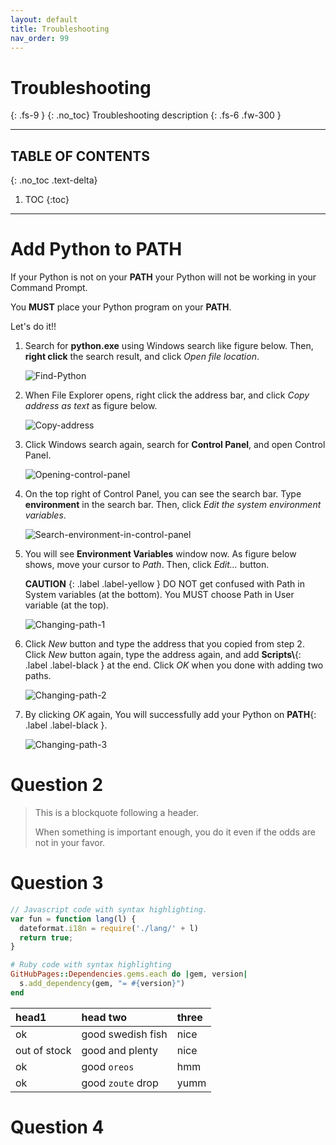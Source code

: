 ```yaml
---
layout: default
title: Troubleshooting
nav_order: 99
---
```


# Troubleshooting
{: .fs-9 }
{: .no_toc}
Troubleshooting description
{: .fs-6 .fw-300 }

---

## TABLE OF CONTENTS
{: .no_toc .text-delta}
1. TOC
{:toc}

---

# Add Python to PATH

If your Python is not on your **PATH** your Python will not be working in your Command Prompt.

You **MUST** place your Python program on your **PATH**.

Let's do it!!

1. Search for **python.exe** using Windows search like figure below. Then, **right click** the search result, and click *Open file location*.

    ![Find-Python](https://github.com/harryseo1992/Pycharm-For-Dummies/blob/gh-pages/assets/images/find_python.png?raw=true "Find Python")

2. When File Explorer opens, right click the address bar, and click *Copy address as text* as figure below.

    ![Copy-address](https://github.com/harryseo1992/Pycharm-For-Dummies/blob/gh-pages/assets/images/copy_address_as_text.png?raw=true "Copy address")

3. Click Windows search again, search for **Control Panel**, and open Control Panel.

    ![Opening-control-panel](https://github.com/harryseo1992/Pycharm-For-Dummies/blob/gh-pages/assets/images/opening_control_panel.png?raw=true "Opening control panel")

4. On the top right of Control Panel, you can see the search bar. Type **environment** in the search bar. Then, click *Edit the system environment variables*.

    ![Search-environment-in-control-panel](https://github.com/harryseo1992/Pycharm-For-Dummies/blob/gh-pages/assets/images/search_environment_in_control_panel.png?raw=true "Search environment in control panel")


5. You will see **Environment Variables** window now. As figure below shows, move your cursor to *Path*. Then, click *Edit...* button.

    **CAUTION**
      {: .label .label-yellow }
          DO NOT get confused with Path in System variables (at the bottom).
          You MUST choose Path in User variable (at the top).

    ![Changing-path-1](https://github.com/harryseo1992/Pycharm-For-Dummies/blob/gh-pages/assets/images/changing_path.png?raw=true "Changing path 1")

6. Click *New* button and type the address that you copied from step 2. Click *New* button again, type the address again, and add **Scripts\\**{: .label .label-black } at the end. Click *OK* when you done with adding two paths.

    ![Changing-path-2](https://github.com/harryseo1992/Pycharm-For-Dummies/blob/gh-pages/assets/images/changing_path_2.png?raw=true "Changing path 2")

7. By clicking *OK* again, You will successfully add your Python on **PATH**{: .label .label-black }.

    ![Changing-path-3](https://github.com/harryseo1992/Pycharm-For-Dummies/blob/gh-pages/assets/images/changing_path_3.png?raw=true "Changing path 3")



# Question 2

> This is a blockquote following a header.
>
> When something is important enough, you do it even if the odds are not in your favor.

# Question 3

```js
// Javascript code with syntax highlighting.
var fun = function lang(l) {
  dateformat.i18n = require('./lang/' + l)
  return true;
}
```

```ruby
# Ruby code with syntax highlighting
GitHubPages::Dependencies.gems.each do |gem, version|
  s.add_dependency(gem, "= #{version}")
end
```


| head1        | head two          | three |
|:-------------|:------------------|:------|
| ok           | good swedish fish | nice  |
| out of stock | good and plenty   | nice  |
| ok           | good `oreos`      | hmm   |
| ok           | good `zoute` drop | yumm  |


# Question 4
